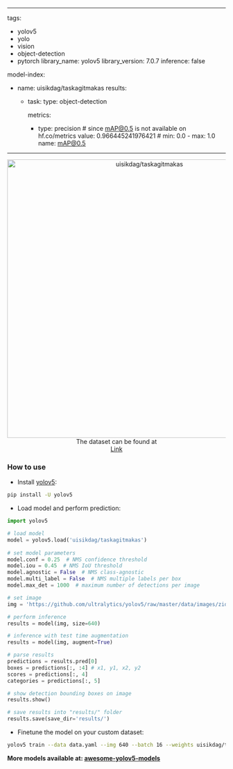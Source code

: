  
---
tags:
- yolov5
- yolo
- vision
- object-detection
- pytorch
library_name: yolov5
library_version: 7.0.7
inference: false

model-index:
- name: uisikdag/taskagitmakas
  results:
  - task:
      type: object-detection

    metrics:
      - type: precision  # since mAP@0.5 is not available on hf.co/metrics
        value: 0.966445241976421  # min: 0.0 - max: 1.0
        name: mAP@0.5
---

<div align="center">
  <img width="640" alt="uisikdag/taskagitmakas" src="https://huggingface.co/uisikdag/taskagitmakas/resolve/main/sample_visuals.jpg">
  The dataset can be found at<br>
  <a href="https://universe.roboflow.com/team-roboflow/rock-paper-scissors-detection">Link</a>
</div>



### How to use

- Install [yolov5](https://github.com/fcakyon/yolov5-pip):

```bash
pip install -U yolov5
```

- Load model and perform prediction:

```python
import yolov5

# load model
model = yolov5.load('uisikdag/taskagitmakas')
  
# set model parameters
model.conf = 0.25  # NMS confidence threshold
model.iou = 0.45  # NMS IoU threshold
model.agnostic = False  # NMS class-agnostic
model.multi_label = False  # NMS multiple labels per box
model.max_det = 1000  # maximum number of detections per image

# set image
img = 'https://github.com/ultralytics/yolov5/raw/master/data/images/zidane.jpg'

# perform inference
results = model(img, size=640)

# inference with test time augmentation
results = model(img, augment=True)

# parse results
predictions = results.pred[0]
boxes = predictions[:, :4] # x1, y1, x2, y2
scores = predictions[:, 4]
categories = predictions[:, 5]

# show detection bounding boxes on image
results.show()

# save results into "results/" folder
results.save(save_dir='results/')
```

- Finetune the model on your custom dataset:

```bash
yolov5 train --data data.yaml --img 640 --batch 16 --weights uisikdag/taskagitmakas --epochs 10
```

**More models available at: [awesome-yolov5-models](https://github.com/keremberke/awesome-yolov5-models)**
